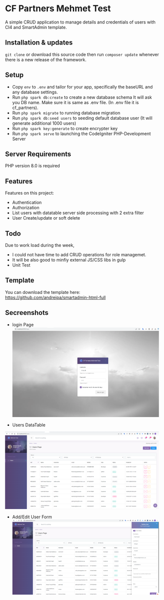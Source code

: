 # CF Partners Mehmet Test

A simple CRUD application to manage details and credentials of users with CI4 and SmartAdmin template. 

## Installation & updates

`git clone` or download this source code then run `composer update` whenever there is a new release of the framework.

## Setup

- Copy `env` to `.env` and tailor for your app, specifically the baseURL and any database settings.
- Run `php spark db:create` to create a new database schema It will ask you DB name. Make sure it is same as .env file. (In .env file it is cf_partners).
- Run `php spark migrate` to running database migration
- Run `php spark db:seed users` to seeding default database user (It will generate additional 1000 users)
- Run `php spark key:generate` to create encrypter key
- Run `php spark serve` to launching the CodeIgniter PHP-Development Server

## Server Requirements

PHP version 8.0 is required


## Features

Features on this project:

- Authentication
- Authorization
- List users with datatable server side processing with 2 extra filter
- User Create/update or soft delete


## Todo

Due to work load during the week, 
- I could not have time to add CRUD operations for role managemet. 
- It will be also good to minfiy external JS/CSS libs in gulp
- Unit Test


## Template

You can download the template here: https://github.com/andreipa/smartadmin-html-full


## Secreenshots

- login Page
![login](https://github.com/mbultraslan/cf_test/blob/uploads/Screenshot_9.png)


- Users DataTable

![list](https://github.com/mbultraslan/cf_test/blob/uploads/Screenshot_11.png)

- Add/Edit User Form
![form](https://github.com/mbultraslan/cf_test/blob/uploads/Screenshot_12.png)
